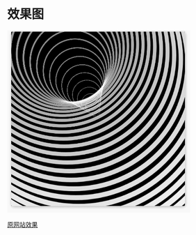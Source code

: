 # 效果图

![img](https://github.com/cao-lianhui/CSS100day/blob/master/Hypnotic-62/GIF.gif)

[原网站效果](https://100dayscss.com/?dayIndex=62)
